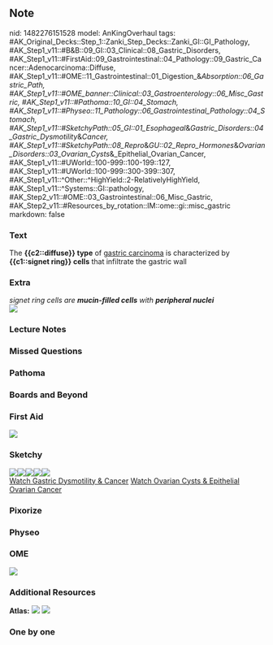 ## Note
nid: 1482276151528
model: AnKingOverhaul
tags: #AK_Original_Decks::Step_1::Zanki_Step_Decks::Zanki_GI::GI_Pathology, #AK_Step1_v11::#B&B::09_GI::03_Clinical::08_Gastric_Disorders, #AK_Step1_v11::#FirstAid::09_Gastrointestinal::04_Pathology::09_Gastric_Cancer::Adenocarcinoma::Diffuse, #AK_Step1_v11::#OME::11_Gastrointestinal::01_Digestion_&_Absorption::06_Gastric_Path, #AK_Step1_v11::#OME_banner::Clinical::03_Gastroenterology::06_Misc_Gastric, #AK_Step1_v11::#Pathoma::10_GI::04_Stomach, #AK_Step1_v11::#Physeo::11_Pathology::06_Gastrointestinal_Pathology::04_Stomach, #AK_Step1_v11::#SketchyPath::05_GI::01_Esophageal_&_Gastric_Disorders::04_Gastric_Dysmotility_&_Cancer, #AK_Step1_v11::#SketchyPath::08_Repro_&_GU::02_Repro_Hormones_&_Ovarian_Disorders::03_Ovarian_Cysts_&_Epithelial_Ovarian_Cancer, #AK_Step1_v11::#UWorld::100-999::100-199::127, #AK_Step1_v11::#UWorld::100-999::300-399::307, #AK_Step1_v11::^Other::^HighYield::2-RelativelyHighYield, #AK_Step1_v11::^Systems::GI::pathology, #AK_Step2_v11::#OME::03_Gastrointestinal::06_Misc_Gastric, #AK_Step2_v11::#Resources_by_rotation::IM::ome::gi::misc_gastric
markdown: false

### Text
<div>
  The <b>{{c2::diffuse}} type</b> of <u>gastric carcinoma</u> is
  characterized by <b>{{c1::signet ring}} cells</b> that infiltrate
  the gastric wall
</div>

### Extra
<div>
  <i>signet ring cells are <b>mucin-filled cells</b> with
  <b>peripheral nuclei</b></i>
</div>
<div><img src="paste-239139484074197.jpg"></div>

### Lecture Notes


### Missed Questions


### Pathoma


### Boards and Beyond


### First Aid
<img src="tmpt79u_2.png">

### Sketchy
<div><img src=
"gastric%20adenocarcinoma%20metastases%20&%20histology.jpg"><img src="26.%20Krukenberg%20Tumors.jpg"><img src="Screen%20Shot%202020-05-03%20at%2012.19.31%20PM.JPG"><img src="Zoverall%20picture%20(large)_1566160514431.JPG"><img src="Complete%20Sketch-6b2ccf7fc9362cad67bfbc3d97cfa442a69575bb.jpg"></div><a href="https://dashboard.sketchy.com/study/medical/courses/medical-pathophysiology/units/medical-pathophysiology-gi/videos/medical-pathophysiology-gi-esophageal-and-gastric-disorders-gastric-dysmotility-and-cancer?utm_source=anki&utm_medium=partnership&utm_campaign=february_update&utm_content=medical">Watch
Gastric Dysmotility & Cancer</a> <a href=
"https://dashboard.sketchy.com/study/medical/courses/medical-pathophysiology/units/medical-pathophysiology-gi/videos/medical-pathophysiology-gi-esophageal-and-gastric-disorders-gastric-dysmotility-and-cancer?utm_source=anki&utm_medium=partnership&utm_campaign=february_update&utm_content=medical">
Watch Ovarian Cysts & Epithelial Ovarian Cancer</a>

### Pixorize


### Physeo


### OME
<div class="ome-widget">
  <a href=
  "https://onlinemeded.org/spa/gastroenterology/misc-gastric/acquire?ref=anki">
  <img src="_OME_AnkiFlashcards_Lesson_6.png"></a>
</div>

### Additional Resources
<b>Atlas:</b> <img src="tmpfinTrn.png"> <img src="tmprXlGMl.png">

### One by one

